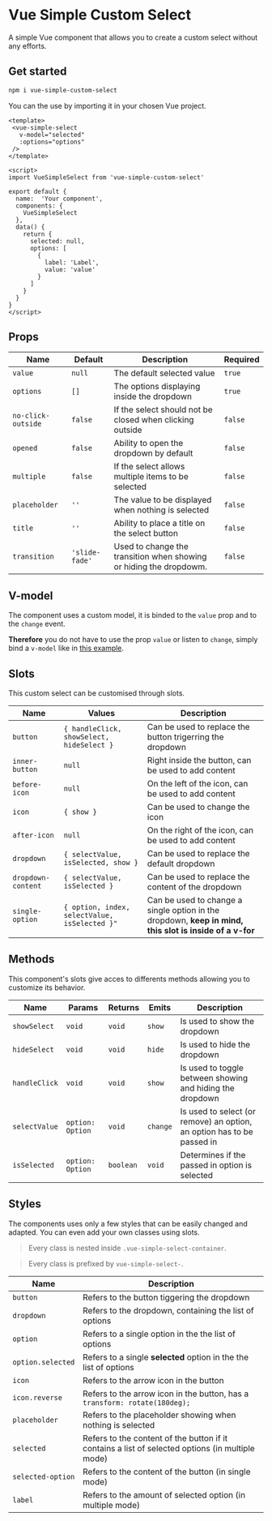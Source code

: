 # Vue Simple Custom Select

A simple Vue component that allows you to create a custom select without any efforts.

## <a id="get-started"></a> Get started

````sh
npm i vue-simple-custom-select
````

You can the use by importing it in your chosen Vue project.

````vue
<template>
 <vue-simple-select 
   v-model="selected"
   :options="options" 
 />
</template>

<script>
import VueSimpleSelect from 'vue-simple-custom-select'

export default {
  name:  'Your component',
  components: {
    VueSimpleSelect 
  },
  data() {
    return {
      selected: null,
      options: [
        {
          label: 'Label',
          value: 'value'
        }
      ]
    }
  }
}
</script>
````

## Props

| Name | Default | Description | Required |
|--|--|--|--|
| `value` | `null` | The default selected value | `true` |
| `options` | `[]` | The options displaying inside the dropdown | `true` |
| `no-click-outside` | `false` | If the select should not be closed when clicking outside | `false` |
| `opened` | `false` | Ability to open the dropdown by default | `false` |
| `multiple` | `false` | If the select allows multiple items to be selected | `false` |
| `placeholder` | `''` | The value to be displayed when nothing is selected | `false` |
| `title` | `''` | Ability to place a title on the select button | `false` |
| `transition` | `'slide-fade'` | Used to change the transition when showing or hiding the dropdowm. | `false` |

## V-model

The component uses a custom model, it is binded to the `value` prop and to the `change` event.

**Therefore** you do not have to use the prop `value` or listen to `change`, simply bind a `v-model` like in [this example](#get-started).

## Slots

This custom select can be customised through slots.

| Name | Values | Description |
|------|--------|-------------|
| `button` | `{ handleClick, showSelect, hideSelect }` | Can be used to replace the button trigerring the dropdown |
| `inner-button` | `null` | Right inside the button, can be used to add content |
| `before-icon` | `null` | On the left of the icon, can be used to add content |
| `icon` | `{ show }` | Can be used to change the icon |
| `after-icon` | `null` | On the right of the icon, can be used to add content |
| `dropdown` | `{ selectValue, isSelected, show }` | Can be used to replace the default dropdown |
| `dropdown-content` | `{ selectValue, isSelected }` | Can be used to replace the content of the dropdown |
| `single-option` | `{ option, index, selectValue, isSelected }"` | Can be used to change a single option in the dropdown, **keep in mind, this slot is inside of a v-for** |

## Methods

This component's slots give acces to differents methods allowing you to customize its behavior.

| Name | Params | Returns | Emits | Description |
|------|--------|---------|-------|-------------|
| `showSelect` | `void` | `void` | `show` | Is used to show the dropdown |
| `hideSelect` | `void` | `void` | `hide` | Is used to hide the dropdown |
| `handleClick` | `void` | `void` | `show` | Is used to toggle between showing and hiding the dropdown
| `selectValue` | `option: Option` | `void` | `change` | Is used to select (or remove) an option, an option has to be passed in |
| `isSelected` | `option: Option` | `boolean` | `void` | Determines if the passed in option is selected |

## Styles

The components uses only a few styles that can be easily changed and adapted. You can even add your own classes using slots.

> Every class is nested inside `.vue-simple-select-container`.

> Every class is prefixed by `vue-simple-select-`.

| Name | Description |
|------|-------------|
| `button` | Refers to the button tiggering the dropdown |
| `dropdown` | Refers to the dropdown, containing the list of options |
| `option` | Refers to a single option in the the list of options |
| `option.selected` | Refers to a single **selected** option in the the list of options |
| `icon` | Refers to the arrow icon in the button |
| `icon.reverse` | Refers to the arrow icon in the button, has a `transform: rotate(180deg);` |
| `placeholder` | Refers to the placeholder showing when nothing is selected |
| `selected` | Refers to the content of the button if it contains a list of selected options (in multiple mode) |
| `selected-option` | Refers to the content of the button (in single mode) |
| `label` | Refers to the amount of selected option (in multiple mode) |
